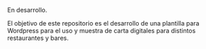 En desarrollo.

El objetivo de este repositorio es el desarrollo de una plantilla para
Wordpress para el uso y muestra de carta digitales para distintos
restaurantes y bares.
